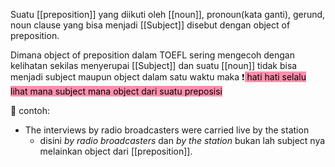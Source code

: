 Suatu [[preposition]] yang diikuti oleh [[noun]], pronoun(kata ganti), gerund, noun clause yang bisa menjadi [[Subject]] disebut dengan object of preposition.

Dimana object of preposition dalam TOEFL sering mengecoh dengan kelihatan sekilas menyerupai [[Subject]] dan suatu [[noun]] tidak bisa menjadi subject maupun object dalam satu waktu maka ❗<mark style="background: #FF5582A6;"> hati hati selalu lihat mana subject mana object dari suatu preposisi</mark> 

📝 contoh:
- The interviews by radio broadcasters were carried live by the station
	- disini *by radio broadcasters* dan *by the station* bukan lah subject nya melainkan object dari [[preposition]].